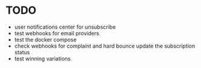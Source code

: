 # TODO

- user notifications center for unsubscribe
- test webhooks for email providers
- test the docker compose
- check webhooks for complaint and hard bounce update the subscription status
- test winning variations
